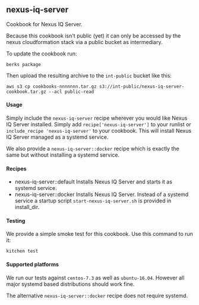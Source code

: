 ## nexus-iq-server

Cookbook for Nexus IQ Server.

Because this cookbook isn't public (yet) it can only be accessed by the nexus cloudformation stack via a public bucket as intermediary.
 
To update the cookbook run:

    berks package

Then upload the resulting archive to the `int-public` bucket like this:

    aws s3 cp cookbooks-nnnnnnn.tar.gz s3://int-public/nexus-iq-server-cookbook.tar.gz --acl public-read
    
#### Usage

Simply include the `nexus-iq-server` recipe wherever you would like Nexus IQ Server installed. Simply add
`recipe['nexus-iq-server']` to your runlist or `include_recipe 'nexus-iq-server'` to your cookbook. This will
install Nexus IQ Server managed as a systemd service.

We also provide a `nexus-iq-server::docker` recipe which is exactly the same but without installing a systemd service.

#### Recipes

 - nexus-iq-server::default
   Installs Nexus IQ Server and starts it as systemd service.
 - nexus-iq-server::docker
   Installs Nexus IQ Server. Instead of a systemd service a startup script `start-nexus-iq-server.sh` is provided in install_dir.
   
#### Testing

We provide a simple smoke test for this cookbook. Use this command to run it:

    kitchen test
    
#### Supported platforms

We run our tests against `centos-7.3` as well as `ubuntu-16.04`. However all major systemd based distributions should
work fine.

The alternative `nexus-iq-server::docker` recipe does not require systemd.